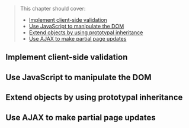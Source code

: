 > This chapter should cover:
> - [Implement client-side validation]()
> - [Use JavaScript to manipulate the DOM]()
> - [Extend objects by using prototypal inheritance]()
> - [Use AJAX to make partial page updates]()

## Implement client-side validation
## Use JavaScript to manipulate the DOM
## Extend objects by using prototypal inheritance
## Use AJAX to make partial page updates